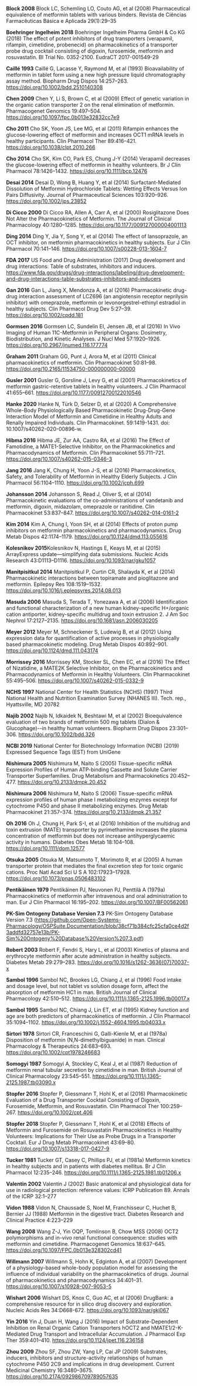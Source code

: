 

**Block  2008** Block LC, Schemling LO, Couto AG, et al (2008) Pharmaceutical equivalence of metformin tablets with various binders. Revista de Ciências Farmacêuticas Básica e Aplicada 29(1):29–35

**Boehringer Ingelheim 2018** Boehringer Ingelheim Pharma GmbH & Co KG (2018) The effect of potent inhibitors of drug transporters (verapamil, rifampin, cimetidine, probenecid) on pharmacokinetics of a transporter probe drug cocktail consisting of digoxin, furosemide, metformin and rosuvastatin. BI Trial No. 0352-2100. EudraCT 2017-001549-29

**Caillé 1993** Caillé G, Lacasse Y, Raymond M, et al (1993) Bioavailability of metformin in tablet form using a new high pressure liquid chromatography assay method. Biopharm Drug Dispos 14:257–263. https://doi.org/10.1002/bdd.2510140308

**Chen 2009** Chen Y, Li S, Brown C, et al (2009) Effect of genetic variation in the organic cation transporter 2 on the renal elimination of metformin. Pharmacogenet Genomics 19:497–504. https://doi.org/10.1097/fpc.0b013e32832cc7e9

**Cho 2011** Cho SK, Yoon JS, Lee MG, et al (2011) Rifampin enhances the glucose-lowering effect of metformin and increases OCT1 mRNA levels in healthy participants. Clin Pharmacol Ther 89:416–421. https://doi.org/10.1038/clpt.2010.266

**Cho 2014** Cho SK, Kim CO, Park ES, Chung J-Y (2014) Verapamil decreases the glucose-lowering effect of metformin in healthy volunteers. Br J Clin Pharmacol 78:1426–1432. https://doi.org/10.1111/bcp.12476

**Desai 2014** Desai D, Wong B, Huang Y, et al (2014) Surfactant-Mediated Dissolution of Metformin Hydrochloride Tablets: Wetting Effects Versus Ion Pairs Diffusivity. Journal of Pharmaceutical Sciences 103:920–926. https://doi.org/10.1002/jps.23852

**Di Cicco 2000** Di Cicco RA, Allen A, Carr A, et al (2000) Rosiglitazone Does Not Alter the Pharmacokinetics of Metformin. The Journal of Clinical Pharmacology 40:1280–1285. https://doi.org/10.1177/009127000004001113

**Ding 2014** Ding Y, Jia Y, Song Y, et al (2014) The effect of lansoprazole, an OCT inhibitor, on metformin pharmacokinetics in healthy subjects. Eur J Clin Pharmacol 70:141–146. https://doi.org/10.1007/s00228-013-1604-7

**FDA 2017** US Food and Drug Administration (2017) Drug development and drug interactions: Table
of substrates, inhibitors and inducers. https://www.fda.gov/drugs/drug-interactions/labeling/drug-development-and-drug-interactions-table-substrates-inhibitors-and-inducers

**Gan 2016** Gan L, Jiang X, Mendonza A, et al (2016) Pharmacokinetic drug-drug interaction assessment of LCZ696 (an angiotensin receptor neprilysin inhibitor) with omeprazole, metformin or levonorgestrel-ethinyl estradiol in healthy subjects. Clin Pharmacol Drug Dev 5:27–39. https://doi.org/10.1002/cpdd.181

**Gormsen 2016** Gormsen LC, Sundelin EI, Jensen JB, et al (2016) In Vivo Imaging of Human 11C-Metformin in Peripheral Organs: Dosimetry, Biodistribution, and Kinetic Analyses. J Nucl Med 57:1920–1926. https://doi.org/10.2967/jnumed.116.177774

**Graham 2011** Graham GG, Punt J, Arora M, et al (2011) Clinical pharmacokinetics of metformin. Clin Pharmacokinet 50:81–98. https://doi.org/10.2165/11534750-000000000-00000

**Gusler 2001** Gusler G, Gorsline J, Levy G, et al (2001) Pharmacokinetics of metformin gastric-retentive tablets in healthy volunteers. J Clin Pharmacol 41:655–661. https://doi.org/10.1177/00912700122010546

**Hanke 2020** Hanke N, Türk D, Selzer D, et al (2020) A Comprehensive Whole-Body Physiologically Based Pharmacokinetic Drug-Drug-Gene Interaction Model of Metformin and Cimetidine in Healthy Adults and Renally Impaired Individuals. Clin Pharmacokinet. 59:1419-1431. doi: 10.1007/s40262-020-00896-w. 

**Hibma 2016** Hibma JE, Zur AA, Castro RA, et al (2016) The Effect of Famotidine, a MATE1-Selective Inhibitor, on the Pharmacokinetics and Pharmacodynamics of Metformin. Clin Pharmacokinet 55:711–721. https://doi.org/10.1007/s40262-015-0346-3

**Jang 2016** Jang K, Chung H, Yoon J-S, et al (2016) Pharmacokinetics, Safety, and Tolerability of Metformin in Healthy Elderly Subjects. J Clin Pharmacol 56:1104–1110. https://doi.org/10.1002/jcph.699

**Johansson 2014** Johansson S, Read J, Oliver S, et al (2014) Pharmacokinetic evaluations of the co-administrations of vandetanib and metformin, digoxin, midazolam, omeprazole or ranitidine. Clin Pharmacokinet 53:837–847. https://doi.org/10.1007/s40262-014-0161-2

**Kim 2014** Kim A, Chung I, Yoon SH, et al (2014) Effects of proton pump inhibitors on metformin pharmacokinetics and pharmacodynamics. Drug Metab Dispos 42:1174–1179. https://doi.org/10.1124/dmd.113.055616

**Kolesnikov 2015**Kolesnikov N, Hastings E, Keays M, et al (2015) ArrayExpress update—simplifying data submissions. Nucleic Acids Research 43:D1113–D1116. https://doi.org/10.1093/nar/gku1057

**Manitpisitkul 2014** Manitpisitkul P, Curtin CR, Shalayda K, et al (2014) Pharmacokinetic interactions between topiramate and pioglitazone and metformin. Epilepsy Res 108:1519–1532. https://doi.org/10.1016/j.eplepsyres.2014.08.013

**Masuda 2006** Masuda S, Terada T, Yonezawa A, et al (2006) Identification and functional characterization of a new human kidney-specific H+/organic cation antiporter, kidney-specific multidrug and toxin extrusion 2. J Am Soc Nephrol 17:2127–2135. https://doi.org/10.1681/asn.2006030205

**Meyer 2012** Meyer M, Schneckener S, Ludewig B, et al (2012) Using expression data for quantification of active processes in physiologically based pharmacokinetic modeling. Drug Metab Dispos 40:892–901. https://doi.org/10.1124/dmd.111.043174

**Morrissey 2016** Morrissey KM, Stocker SL, Chen EC, et al (2016) The Effect of Nizatidine, a MATE2K Selective Inhibitor, on the Pharmacokinetics and Pharmacodynamics of Metformin in Healthy Volunteers. Clin Pharmacokinet 55:495–506. https://doi.org/10.1007/s40262-015-0332-9

**NCHS 1997** National Center for Health Statistics (NCHS) (1997) Third National Health and Nutrition Examination
Survey (NHANES III). Tech. rep., Hyattsville, MD 20782

**Najib 2002** Najib N, Idkaidek N, Beshtawi M, et al (2002) Bioequivalence evaluation of two brands of metformin 500 mg tablets (Dialon & Glucophage)--in healthy human volunteers. Biopharm Drug Dispos 23:301–306. https://doi.org/10.1002/bdd.326

**NCBI 2019** National Center for Biotechnology Information (NCBI) (2019) Expressed Sequence Tags (EST) from UniGene

**Nishimura 2005** Nishimura M, Naito S (2005) Tissue-specific mRNA Expression Profiles of Human ATP-binding Cassette and Solute Carrier Transporter Superfamilies. Drug Metabolism and Pharmacokinetics 20:452–477. https://doi.org/10.2133/dmpk.20.452

**Nishimura 2006** Nishimura M, Naito S (2006) Tissue-specific mRNA expression profiles of human phase I metabolizing enzymes except for cytochrome P450 and phase II metabolizing enzymes. Drug Metab Pharmacokinet 21:357–374. https://doi.org/10.2133/dmpk.21.357

**Oh 2016** Oh J, Chung H, Park S-I, et al (2016) Inhibition of the multidrug and toxin extrusion (MATE) transporter by pyrimethamine increases the plasma concentration of metformin but does not increase antihyperglycaemic activity in humans. Diabetes Obes Metab 18:104–108. https://doi.org/10.1111/dom.12577

**Otsuka 2005** Otsuka M, Matsumoto T, Morimoto R, et al (2005) A human transporter protein that mediates the final excretion step for toxic organic cations. Proc Natl Acad Sci U S A 102:17923–17928. https://doi.org/10.1073/pnas.0506483102

**Pentikäinen 1979** Pentikäinen PJ, Neuvonen PJ, Penttilä A (1979a) Pharmacokinetics of metformin after intravenous and oral administration to man. Eur J Clin Pharmacol 16:195–202. https://doi.org/10.1007/BF00562061

**PK-Sim Ontogeny Database Version 7.3** PK-Sim Ontogeny Database Version 7.3 (https://github.com/Open-Systems-Pharmacology/OSPSuite.Documentation/blob/38cf71b384cfc25cfa0ce4d2f3addfd32757e13b/PK-Sim%20Ontogeny%20Database%20Version%207.3.pdf)

**Robert 2003** Robert F, Fendri S, Hary L, et al (2003) Kinetics of plasma and erythrocyte metformin after acute administration in healthy subjects. Diabetes Metab 29:279–283. https://doi.org/10.1016/s1262-3636(07)70037-x

**Sambol 1996** Sambol NC, Brookes LG, Chiang J, et al (1996) Food intake and dosage level, but not tablet vs solution dosage form, affect the absorption of metformin HC1 in man. British Journal of Clinical Pharmacology 42:510–512. https://doi.org/10.1111/j.1365-2125.1996.tb00017.x

**Sambol 1995** Sambol NC, Chiang J, Lin ET, et al (1995) Kidney function and age are both predictors of pharmacokinetics of metformin. J Clin Pharmacol 35:1094–1102. https://doi.org/10.1002/j.1552-4604.1995.tb04033.x

**Sirtori 1978** Sirtori CR, Franceschini G, Galli-Kienle M, et al (1978a) Disposition of metformin (N,N-dimethylbiguanide) in man. Clinical Pharmacology & Therapeutics 24:683–693. https://doi.org/10.1002/cpt1978246683

**Somogyi 1987** Somogyi A, Stockley C, Keal J, et al (1987) Reduction of metformin renal tubular secretion by cimetidine in man. British Journal of Clinical Pharmacology 23:545–551. https://doi.org/10.1111/j.1365-2125.1987.tb03090.x

**Stopfer 2016** Stopfer P, Giessmann T, Hohl K, et al (2016) Pharmacokinetic Evaluation of a Drug Transporter Cocktail Consisting of Digoxin, Furosemide, Metformin, and Rosuvastatin. Clin Pharmacol Ther 100:259–267. https://doi.org/10.1002/cpt.406

**Stopfer 2018** Stopfer P, Giessmann T, Hohl K, et al (2018) Effects of Metformin and Furosemide on Rosuvastatin Pharmacokinetics in Healthy Volunteers: Implications for Their Use as Probe Drugs in a Transporter Cocktail. Eur J Drug Metab Pharmacokinet 43:69–80. https://doi.org/10.1007/s13318-017-0427-9

**Tucker 1981** Tucker GT, Casey C, Phillips PJ, et al (1981a) Metformin kinetics in healthy subjects and in patients with diabetes mellitus. Br J Clin Pharmacol 12:235–246. https://doi.org/10.1111/j.1365-2125.1981.tb01206.x

**Valentin 2002** Valentin J (2002) Basic anatomical and physiological data for use in radiological protection:
reference values: ICRP Publication 89. Annals of the ICRP 32:1–277

**Vidon 1988** Vidon N, Chaussade S, Noel M, Franchisseur C, Huchet B, Bernier JJ (1988) Metformin in the
digestive tract. Diabetes Research and Clinical Practice 4:223–229

**Wang 2008** Wang Z-J, Yin OQP, Tomlinson B, Chow MSS (2008) OCT2 polymorphisms and in-vivo renal functional consequence: studies with metformin and cimetidine. Pharmacogenet Genomics 18:637–645. https://doi.org/10.1097/FPC.0b013e328302cd41

**Willmann 2007** Willmann S, Hohn K, Edginton A, et al (2007) Development of a physiology-based whole-body population model for assessing the influence of individual variability on the pharmacokinetics of drugs. Journal of pharmacokinetics and pharmacodynamics 34:401–31. https://doi.org/10.1007/s10928-007-9053-5

**Wishart 2006** Wishart DS, Knox C, Guo AC, et al (2006) DrugBank: a comprehensive resource for in silico drug discovery and exploration. Nucleic Acids Res 34:D668-672. https://doi.org/10.1093/nar/gkj067

**Yin 2016** Yin J, Duan H, Wang J (2016) Impact of Substrate-Dependent Inhibition on Renal Organic Cation Transporters hOCT2 and hMATE1/2-K-Mediated Drug Transport and Intracellular Accumulation. J Pharmacol Exp Ther 359:401–410. https://doi.org/10.1124/jpet.116.236158

**Zhou 2009** Zhou SF, Zhou ZW, Yang LP, Cai JP (2009) Substrates, inducers, inhibitors and structure-activity relationships of human cytochrome P450 2C9 and implications in drug development. Current Medicinal Chemistry 16:3480–3675. https://doi.org/10.2174/092986709789057635
